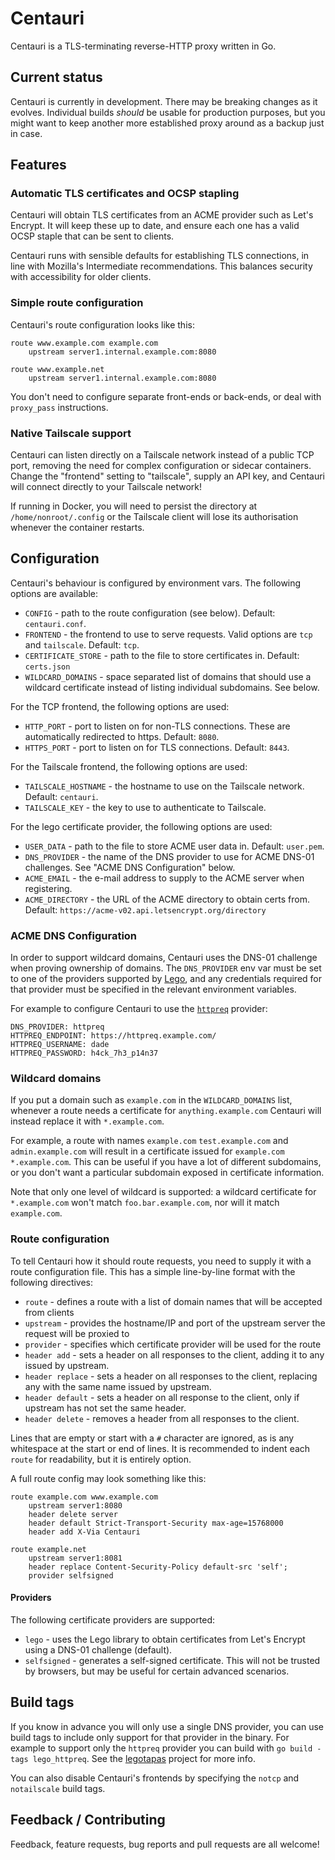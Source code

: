 # Centauri

Centauri is a TLS-terminating reverse-HTTP proxy written in Go.

## Current status

Centauri is currently in development. There may be breaking changes as it
evolves. Individual builds _should_ be usable for production purposes, but
you might want to keep another more established proxy around as a backup
just in case.

## Features

### Automatic TLS certificates and OCSP stapling

Centauri will obtain TLS certificates from an ACME provider such as
Let's Encrypt. It will keep these up to date, and ensure each one
has a valid OCSP staple that can be sent to clients.

Centauri runs with sensible defaults for establishing TLS connections,
in line with Mozilla's Intermediate recommendations. This balances
security with accessibility for older clients.

### Simple route configuration

Centauri's route configuration looks like this:

```
route www.example.com example.com
    upstream server1.internal.example.com:8080

route www.example.net
    upstream server1.internal.example.com:8080
```

You don't need to configure separate front-ends or back-ends, or
deal with `proxy_pass` instructions.

### Native Tailscale support

Centauri can listen directly on a Tailscale network instead of
a public TCP port, removing the need for complex configuration
or sidecar containers. Change the "frontend" setting to
"tailscale", supply an API key, and Centauri will connect
directly to your Tailscale network!

If running in Docker, you will need to persist the directory
at `/home/nonroot/.config` or the Tailscale client will lose
its authorisation whenever the container restarts.

## Configuration

Centauri's behaviour is configured by environment vars. The following
options are available:

- `CONFIG` - path to the route configuration (see below).
  Default: `centauri.conf`.
- `FRONTEND` - the frontend to use to serve requests. Valid options
  are `tcp` and `tailscale`. Default: `tcp`.
- `CERTIFICATE_STORE` - path to the file to store certificates in.
  Default: `certs.json`
- `WILDCARD_DOMAINS` - space separated list of domains that should
  use a wildcard certificate instead of listing individual subdomains.
  See below.

For the TCP frontend, the following options are used:

- `HTTP_PORT` - port to listen on for non-TLS connections. These are
  automatically redirected to https.
  Default: `8080`.
- `HTTPS_PORT` - port to listen on for TLS connections.
  Default: `8443`.

For the Tailscale frontend, the following options are used:

- `TAILSCALE_HOSTNAME` - the hostname to use on the Tailscale network.
  Default: `centauri`.
- `TAILSCALE_KEY` - the key to use to authenticate to Tailscale. 

For the lego certificate provider, the following options are used:

- `USER_DATA` - path to the file to store ACME user data in.
  Default: `user.pem`.
- `DNS_PROVIDER` - the name of the DNS provider to use for ACME DNS-01
  challenges. See "ACME DNS Configuration" below.
- `ACME_EMAIL` - the e-mail address to supply to the ACME server when
  registering.
- `ACME_DIRECTORY` - the URL of the ACME directory to obtain certs from.
  Default: `https://acme-v02.api.letsencrypt.org/directory`

### ACME DNS Configuration

In order to support wildcard domains, Centauri uses the DNS-01 challenge
when proving ownership of domains. The `DNS_PROVIDER` env var must be set
to one of the providers supported by [Lego](https://go-acme.github.io/lego/dns/),
and any credentials required for that provider must be specified in the
relevant environment variables.

For example to configure Centauri to use the
[`httpreq`](https://go-acme.github.io/lego/dns/httpreq/) provider:

```env
DNS_PROVIDER: httpreq
HTTPREQ_ENDPOINT: https://httpreq.example.com/
HTTPREQ_USERNAME: dade
HTTPREQ_PASSWORD: h4ck_7h3_p14n37
```

### Wildcard domains

If you put a domain such as `example.com` in the `WILDCARD_DOMAINS` list,
whenever a route needs a certificate for `anything.example.com` Centauri will
instead replace it with `*.example.com`.

For example, a route with names `example.com` `test.example.com` and
`admin.example.com` will result in a certificate issued for
`example.com *.example.com`. This can be useful if you have a lot of
different subdomains, or you don't want a particular subdomain exposed
in certificate information.

Note that only one level of wildcard is supported: a wildcard certificate
for `*.example.com` won't match `foo.bar.example.com`, nor will it match
`example.com`.

### Route configuration

To tell Centauri how it should route requests, you need to supply it with
a route configuration file. This has a simple line-by-line format with
the following directives:

- `route` - defines a route with a list of domain names that will be
  accepted from clients
- `upstream` - provides the hostname/IP and port of the upstream server
  the request will be proxied to
- `provider` - specifies which certificate provider will be used
  for the route
- `header add` - sets a header on all responses to the client,
  adding it to any issued by upstream.
- `header replace` - sets a header on all responses to the client,
  replacing any with the same name issued by upstream.
- `header default` - sets a header on all response to the client,
  only if upstream has not set the same header.
- `header delete` - removes a header from all responses to the client.

Lines that are empty or start with a `#` character are ignored, as is
any whitespace at the start or end of lines. It is recommended to indent
each `route` for readability, but it is entirely option.

A full route config may look something like this:

```
route example.com www.example.com
    upstream server1:8080
    header delete server
    header default Strict-Transport-Security max-age=15768000  
    header add X-Via Centauri

route example.net
    upstream server1:8081
    header replace Content-Security-Policy default-src 'self';
    provider selfsigned
```

#### Providers

The following certificate providers are supported:

* `lego` - uses the Lego library to obtain certificates from Let's Encrypt
  using a DNS-01 challenge (default).
* `selfsigned` - generates a self-signed certificate. This will not be
  trusted by browsers, but may be useful for certain advanced scenarios.

## Build tags

If you know in advance you will only use a single DNS provider, you can use build tags to include only support
for that provider in the binary. For example to support only the `httpreq` provider you can build with
`go build -tags lego_httpreq`. See the [legotapas](https://github.com/csmith/legotapas) project for more
info.

You can also disable Centauri's frontends by specifying the `notcp` and `notailscale` build tags. 

## Feedback / Contributing

Feedback, feature requests, bug reports and pull requests are all welcome!
